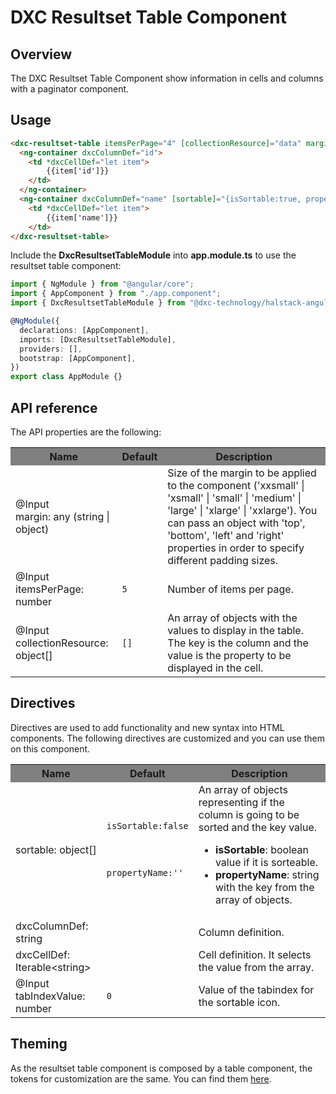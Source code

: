 # DXC Resultset Table Component

## Overview

The DXC Resultset Table Component show information in cells and columns with a paginator component.

## Usage

```html
<dxc-resultset-table itemsPerPage="4" [collectionResource]="data" margin="medium">
  <ng-container dxcColumnDef="id">
    <td *dxcCellDef="let item">
        {{item['id']}}
    </td>
  </ng-container>
  <ng-container dxcColumnDef="name" [sortable]="{isSortable:true, propertyName:'name'}">
    <td *dxcCellDef="let item">
        {{item['name']}}
    </td>
</dxc-resultset-table>
```

Include the **DxcResultsetTableModule** into **app.module.ts** to use the resultset table component:

```ts
import { NgModule } from "@angular/core";
import { AppComponent } from "./app.component";
import { DxcResultsetTableModule } from "@dxc-technology/halstack-angular";

@NgModule({
  declarations: [AppComponent],
  imports: [DxcResultsetTableModule],
  providers: [],
  bootstrap: [AppComponent],
})
export class AppModule {}
```

## API reference

The API properties are the following:

<table>
    <tr style="background-color: grey">
        <th>Name</th>
        <th>Default</th>
        <th>Description</th>
    </tr>
    <tr>
        <td>@Input<br>margin: any (string | object)</td>
        <td></td>
        <td>
            Size of the margin to be applied to the component ('xxsmall' | 
            'xsmall' | 'small' | 'medium' | 'large' | 'xlarge' | 'xxlarge'). You 
            can pass an object with 'top', 'bottom', 'left' and 'right' properties 
            in order to specify different padding sizes.
        </td>
    </tr>
    <tr>
        <td>@Input<br>itemsPerPage: number</td>
        <td><code>5</code></td>
        <td>
            Number of items per page.
        </td>
    </tr>
    <tr>
        <td>@Input<br>collectionResource: object[]</td>
        <td><code>[]</code></td>
        <td>
            An array of objects with the values to display in the table. 
            The key is the column and the value is the property to be displayed in the cell.
        </td>
    </tr>
</table>

## Directives

Directives are used to add functionality and new syntax into HTML components. The following directives are customized and you can use them on this component.

<table>
    <tr style="background-color: grey">
        <th>Name</th>
        <th>Default</th>
        <th>Description</th>
    </tr>
    <tr>
        <td>sortable: object[]</td>
        <td>
            <code>
                <p>isSortable:false</p>
                <p>propertyName:''</p>
            </code>
        </td>
        <td>
            An array of objects representing if the column is going to be sorted and the key value.
            <ul>
                <li>
                    <b>isSortable</b>: boolean value if it is sorteable.
                </li>
                <li>
                    <b>propertyName</b>: string with the key from the array of objects.
                </li>
            </ul>
        </td>
    </tr>
    <tr>
        <td>dxcColumnDef: string</td>
        <td></td>
        <td>
            Column definition.
        </td>
    </tr>
    <tr>
        <td>dxcCellDef: Iterable&lt;string&gt; </td>
        <td></td>
        <td>
            Cell definition. It selects the value from the array.
        </td>
    </tr>
    <tr>
      <td>@Input<br>tabIndexValue: number</td>
      <td><code>0</code></td>
      <td>
        Value of the tabindex for the sortable icon.
      </td>
    </tr>
</table>

## Theming

As the resultset table component is composed by a table component, the tokens for customization are the same. You can find them [here](../dxc-table/README.md).

